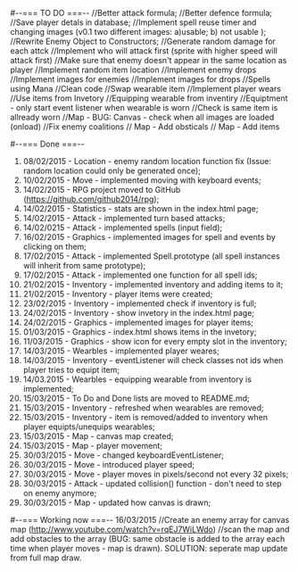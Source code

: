 #--=== TO DO ===--
//Better attack formula;
//Better defence formula;
//Save player detals in database;
//Implement spell reuse timer and changing images (v0.1 two different images: a)usable; b) not usable );
//Rewrite Enemy Object to Constructors;
//Generate random damage for each attck
//Implement who will attack first (sprite with higher speed will attack first)
//Make sure that enemy doesn't appear in the same location as player
//Implement random item location
//Implement enemy drops
//Implement images for enemies
//Implement images for drops
//Spells using Mana
//Clean code
//Swap wearable item
//Implement player wears
//Use items from Invetory
//Equipping wearable from inventiry
//Equiptment - only start event listener when wearable is worn
//Check is same item is allready worn
//Map - BUG: Canvas - check when all images are loaded (onload)
//Fix enemy coalitions
// Map - Add obsticals
// Map - Add items


#--=== Done ===--
1. 08/02/2015 - Location - enemy random location function fix (Issue: random location could only be generated once);
2. 10/02/2015 - Move - implemented moving with keyboard events;
3. 14/02/2015 - RPG project moved to GitHub (https://github.com/github2014/rpg);
4. 14/02/2015 - Statistics - stats are shown in the index.html page;
5. 14/02/2015 - Attack - implemented turn based attacks;
6. 14/02/0215 - Attack - implemented spells (input field);
7. 16/02/2015 - Graphics - implemented images for spell and events by clicking on them;
8. 17/02/2015 - Attack - implemented Spell.prototype (all spell instances will inherit from same prototype);
9. 17/02/2015 - Attack - implemented one function for all spell ids; 
10. 21/02/2015 - Inventory - implemented inventory and adding items to it;
11. 21/02/2015 - Inventory - player items were created;
12. 23/02/2015 - Inventory - implemented check if inventory is full;
13. 24/02/2015 - Inventory - show invetory in the index.html page;
14. 24/02/2015 - Graphics - implemented images for player items;
15. 01/03/2015 - Graphics - index.html shows items in the invetory; 
16. 11/03/2015 - Graphics - show icon for every empty slot in the inventory;
17. 14/03/2015 - Wearbles - implemented player weares;
18. 14/03/2015 - Inventory - eventListener will check classes not ids when player tries to equipt item;
19. 14/03.2015 - Wearbles - equipping wearable from inventory is implemented;
20. 15/03/2015 - To Do and Done lists are moved to README.md;
21. 15/03/2015 - Inventory - refreshed when wearables are removed; 
22. 15/03/2015 - Inventory - item is removed/added to inventory when player equipts/unequips wearables; 
23. 15/03/2015 - Map - canvas map created;
24. 15/03/2015 - Map - player movement;
25. 30/03/2015 - Move - changed keyboardEventListener;
26. 30/03/2015 - Move - introduced player speed;
27. 30/03/2015 - Move - player moves in pixels/second not every 32 pixels;
28. 30/03/2015 - Attack - updated collision() function - don't need to step on enemy anymore; 
29. 30/03/2015 - Map - updated how canvas is drawn;


#--=== Working now ===--
16/03/2015
//Create an enemy array for canvas map (http://www.youtube.com/watch?v=rqEJ7WiLWdo)
//scan the map and add obstacles to the array (BUG: same obstacle is added to the array each time when player moves - map is drawn). SOLUTION: seperate map update from full map draw.

